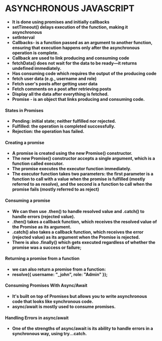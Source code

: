 # **ASYNCHRONOUS JAVASCRIPT**

* **It is done using promises and initially callbacks**
* **setTimeout() delays execution of the function, making it asynchronous**
* **setInterval**
* **Callbacks- is a function passed as an argument to another function, ensuring that execution happens only after the asynchronous operation is complete.**
* **Callback are used to link producing and consuming code**
* **fetchData() does not wait for the data to be ready—it returns undefined immediately.**
* **Has consuming code which requires the output of the producing code**
* **fetch user data (e.g., username and role)**
* **Fetch user's posts after getting user data**
* **Fetch comments on a post after retrieving posts**
* **Display all the data after everything is fetched.**
* **Promise -  is an object that links producing and consuming code.**





#### **States in Promises**

* **Pending: initial state; neither fulfilled nor rejected.**
* **Fulfilled: the operation is completed successfully.**
* **Rejection: the operation has failed.**



#### **Creating a promise﻿**

* **A promise is created using the new Promise() constructor.**
* **The new Promise() constructor accepts a single argument, which is a function called executor.**
* **The promise executes the executor function immediately.**
* **The executor function takes two parameters: the first parameter is a function to call with a value when the promise is fulfilled (mostly referred to as resolve), and the second is a function to call when the promise fails (mostly referred to as reject)**



#### **Consuming a promise﻿**

* **We can then use .then() to handle resolved value and .catch() to handle errors (rejected value).**
* **.then() takes a callback function, which receives the resolved value of the Promise as its argument.**
* **.catch() also takes a callback function, which receives the error (rejected value) as its argument when the Promise is rejected.**
* **There is also .finally() which gets executed regardless of whether the promise was a success or failure;**



#### **Returning a promise from a function﻿**

* **we can also return a promise from a function:** 
* **resolve({ username: "\_john", role: "Admin" });**



#### **Consuming Promises With Async/Await**

* **It's built on top of Promises but allows you to write asynchronous code that looks like synchronous code.**
* **async/await is mostly used to consume promises.**



#### **Handling Errors in async/await﻿**

* **One of the strengths of async/await is its ability to handle errors in a synchronous way, using try...catch.**
